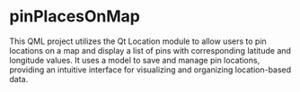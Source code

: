 # pinPlacesOnMap
This QML project utilizes the Qt Location module to allow users to pin locations on a map and display a list of pins with corresponding latitude and longitude values. It uses a model to save and manage pin locations, providing an intuitive interface for visualizing and organizing location-based data.
